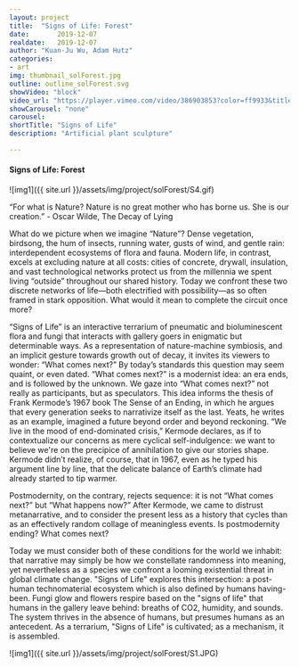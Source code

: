 ```yaml
---
layout: project
title:  "Signs of Life: Forest"
date:   	2019-12-07
realdate:	2019-12-07	
author: "Kuan-Ju Wu, Adam Hutz"
categories:
- art
img: thumbnail_solForest.jpg
outline: outline_solForest.svg
showVideo: "block"
video_url: "https://player.vimeo.com/video/386903853?color=ff9933&title=0&byline=0&portrait=0"
showCarousel: "none"
carousel:
shortTitle: "Signs of Life"
description: "Artificial plant sculpture"

---
```

#### Signs of Life: Forest ####


![img1]({{ site.url }}/assets/img/project/solForest/S4.gif)

“For what is Nature? Nature is no great mother who has borne us. She is our creation.” - Oscar Wilde, The Decay of Lying

What do we picture when we imagine “Nature”? Dense vegetation, birdsong, the hum of insects, running water, gusts of wind, and gentle rain: interdependent ecosystems of flora and fauna. Modern life, in contrast, excels at excluding nature at all costs: cities of concrete, drywall, insulation, and vast technological networks protect us from the millennia we spent living “outside” throughout our shared history. Today we confront these two discrete networks of life—both electrified with possibility—as so often framed in stark opposition. What would it mean to complete the circuit once more?

“Signs of Life” is an interactive terrarium of pneumatic and bioluminescent flora and fungi that interacts with gallery goers in enigmatic but determinable ways. As a representation of nature-machine symbiosis, and an implicit gesture towards growth out of decay, it invites its viewers to wonder: “What comes next?” By today’s standards this question may seem quaint, or even dated. “What comes next?” is a modernist idea: an era ends, and is followed by the unknown. We gaze into “What comes next?” not really as participants, but as speculators. This idea informs the thesis of Frank Kermode’s 1967 book The Sense of an Ending, in which he argues that every generation seeks to narrativize itself as the last. Yeats, he writes as an example, imagined a future beyond order and beyond reckoning. “We live in the mood of end-dominated crisis,” Kermode declares, as if to contextualize our concerns as mere cyclical self-indulgence: we want to believe we're on the precipice of annihilation to give our stories shape. Kermode didn’t realize, of course, that in 1967, even as he typed his argument line by line, that the delicate balance of Earth’s climate had already started to tip warmer.

Postmodernity, on the contrary, rejects sequence: it is not “What comes next?” but “What happens now?” After Kermode, we came to distrust metanarrative, and to consider the present less as a history that cycles than as an effectively random collage of meaningless events. Is postmodernity ending? What comes next?

Today we must consider both of these conditions for the world we inhabit: that narrative may simply be how we constellate randomness into meaning, yet nevertheless as a species we confront a looming existential threat in global climate change. "Signs of Life" explores this intersection: a post-human technomaterial ecosystem which is also defined by humans having-been. Fungi glow and flowers respire based on the "signs of life" that humans in the gallery leave behind: breaths of CO2, humidity, and sounds. The system thrives in the absence of humans, but presumes humans as an antecedent. As a terrarium, "Signs of Life" is cultivated; as a mechanism, it is assembled.

![img1]({{ site.url }}/assets/img/project/solForest/S1.JPG)
